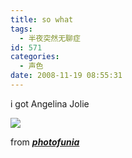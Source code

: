 ```yaml
---
title: so what
tags:
  - 半夜突然无聊症
id: 571
categories:
  - 声色
date: 2008-11-19 08:55:31
---
```


i got Angelina Jolie

[![](http://photo1.bababian.com/upload13/20081119/89728A8D285184A03E32166A7AF24D22.jpg)](http://photo3.bababian.com/upload13/20081119/89728A8D285184A03E32166A7AF24D22.jpg)

from [<cite>**photofunia**</cite>](http://www.photofunia.com)